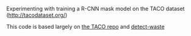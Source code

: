 Experimenting with training a R-CNN mask model on the TACO dataset (http://tacodataset.org/)

This code is based largely on [the TACO repo](https://github.com/pedropro/TACO) and [detect-waste](https://github.com/wimlds-trojmiasto/detect-waste/tree/main/MaskRCNN)